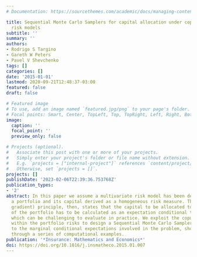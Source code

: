 ```yaml
---
# Documentation: https://sourcethemes.com/academic/docs/managing-content/

title: Sequential Monte Carlo Samplers for capital allocation under copula-dependent
  risk models
subtitle: ''
summary: ''
authors:
- Rodrigo S Targino
- Gareth W Peters
- Pavel V Shevchenko
tags: []
categories: []
date: '2015-01-01'
lastmod: 2020-09-21T12:48:37-03:00
featured: false
draft: false

# Featured image
# To use, add an image named `featured.jpg/png` to your page's folder.
# Focal points: Smart, Center, TopLeft, Top, TopRight, Left, Right, BottomLeft, Bottom, BottomRight.
image:
  caption: ''
  focal_point: ''
  preview_only: false

# Projects (optional).
#   Associate this post with one or more of your projects.
#   Simply enter your project's folder or file name without extension.
#   E.g. `projects = ["internal-project"]` references `content/project/deep-learning/index.md`.
#   Otherwise, set `projects = []`.
projects: []
publishDate: '2023-02-06T22:39:36.753768Z'
publication_types:
- '2'
abstract: In this paper we assume a multivariate risk model has been developed for
  a portfolio and its capital derived as a homogeneous risk measure. The Euler (or
  gradient) principle, then, states that the capital to be allocated to each component
  of the portfolio has to be calculated as an expectation conditional to a rare event,
  which can be challenging to evaluate in practice. We exploit the copula-dependence
  within the portfolio risks to design a Sequential Monte Carlo Samplers based estimate
  to the marginal conditional expectations involved in the problem, showing its efficiency
  through a series of computational examples.
publication: '*Insurance: Mathematics and Economics*'
doi: https://doi.org/10.1016/j.insmatheco.2015.01.007
---
```


